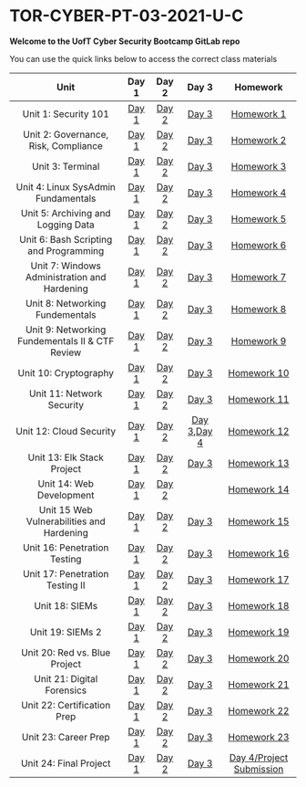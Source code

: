 # TOR-CYBER-PT-03-2021-U-C

**Welcome to the UofT Cyber Security Bootcamp GitLab repo**

You can use the quick links below to access the correct class materials

|                       Unit                        |  Day 1  |  Day 2  |  Day 3  |  Homework  |
|:-----------------------------------------------:  |:------: |:------: |:------: |:---------: |
|               Unit 1: Security 101                |[Day 1]()                 |                  [Day 2]()                 |                  [Day 3]()                 |                [Homework 1]()               |
|       Unit 2: Governance, Risk, Compliance        |                     [Day 1]()                   |                    [Day 2]()                    |                    [Day 3]()                    |                        [Homework 2 ]()                    |
|                 Unit 3: Terminal                  |             [Day 1]()             |            [Day 2]()              |             [Day 3]()             |                 [Homework 3]()              |
|       Unit 4: Linux SysAdmin Fundamentals         |         [Day 1]()       |       [Day 2]()         |        [Day 3]()        |            [Homework 4]()         |
|        Unit 5: Archiving and Logging Data         |         [Day 1]()        |        [Day 2]()         |        [Day 3]()         |            [Homework 5]()          |
|      Unit 6: Bash Scripting and Programming       |      [Day 1]()       |       [Day 2]()      |      [Day 3]()       |          [Homework 6]()        |
|   Unit 7: Windows Administration and Hardening    |    [Day 1]()   |    [Day 2]()   |    [Day 3]()   |      [Homework 7]()      |
|         Unit 8: Networking Fundementals           |         [Day 1]()              |          [Day 2]()             |          [Day 3]()             |             [Homework 8]()               |
| Unit 9: Networking Fundementals II & CTF Review   | [Day 1]() | [Day 2]() | [Day 3]() |    [Homework 9]()   |
|              Unit 10: Cryptography                |               [Day 1]()                |                [Day 2]()               |                 [Day 3]()              |                  [Homework 10]()                 |
|            Unit 11: Network Security              |              [Day 1]()             |              [Day 2]()             |              [Day 3]()             |               [Homework 11]()                |
|             Unit 12: Cloud Security               |              [Day 1]()               |               [Day 2]()              |[Day 3](),[Day 4]()|        [Homework 12]()               |
|            Unit 13: Elk Stack Project             |   [Day 1]()    |  [Day 2]()     |       [Day 3]()         |               [Homework 13]()               |
|             Unit 14: Web Development              |             [Day 1]()               |             [Day 2]()               |                                                                   |          [Homework 14]()             |
|    Unit 15 Web Vulnerabilities and Hardening      |      [Day 1]()    |     [Day 2]()     |     [Day 3]()     |        [Homework 15]()      |
|           Unit 16: Penetration Testing            |        [Day 1]()       |        [Day 2]()       |        [Day 3]()       |         [Homework 16]()          |
|         Unit 17: Penetration Testing II           |        [Day 1]()       |       [Day 2]()        |      [Day 3]()         |           [Homework 17]()           |
|                  Unit 18: SIEMs                   |                              [Day 1]()                    |                   [Day 2]()                    |                   [Day 3]()                    |                   [Homework 18]()                   |
|                 Unit 19: SIEMs 2                  |                              [Day 1]()                   |                  [Day 2]()                   |                  [Day 3]()                   |                  [Homework 19]()                  |
|          Unit 20: Red vs. Blue Project            |                              [Day 1]()                   |                  [Day 2]()                   |                  [Day 3]()                   |                  [Homework 20]()                  |
|            Unit 21: Digital Forensics             |                              [Day 1]()              |             [Day 2]()              |             [Day 3]()              |             [Homework 21]()             |
|           Unit 22: Certification Prep             |                              [Day 1]()             |             [Day 2]()             |             [Day 3]()             |             [Homework 22]()            |
|               Unit 23: Career Prep                |                              [Day 1]()              |                  [Day 2]()               |                 [Day 3]()                |                              [Homework 23]()                              |
|              Unit 24: Final Project               |                              [Day 1]()                        |                             [Day 2]()                             |                             [Day 3]()                             |                                      [Day 4/Project Submission]()                            |
